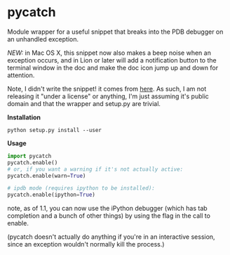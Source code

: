 pycatch
=======

Module wrapper for a useful snippet that breaks into the PDB debugger on an unhandled exception.

*NEW:* in Mac OS X, this snippet now also makes a beep noise when an exception occurs, and in Lion or later will add a notification button to the terminal window in the doc and make the doc icon jump up and down for attention.

Note, I didn't write the snippet! it comes from [here](http://code.activestate.com/recipes/65287-automatically-start-the-debugger-on-an-exception/). As such, I am not releasing it "under a license" or anything, I'm just assuming it's public domain and that the wrapper and setup.py are trivial.

**Installation**

```
python setup.py install --user
```

**Usage**

```python
import pycatch
pycatch.enable()
# or, if you want a warning if it's not actually active:
pycatch.enable(warn=True)

# ipdb mode (requires ipython to be installed):
pycatch.enable(ipython=True)
```


note, as of 1.1, you can now use the iPython debugger (which has tab completion and a bunch of other things) by using the flag in the call to enable.

(pycatch doesn't actually do anything if you're in an interactive session, since an exception wouldn't normally kill the process.)
